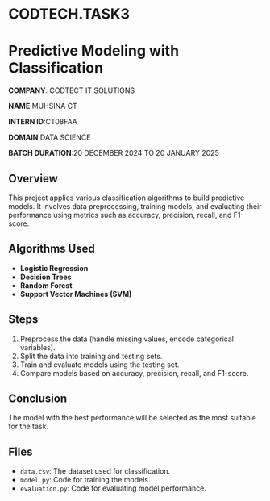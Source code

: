 # CODTECH.TASK3
# Predictive Modeling with Classification

**COMPANY**: CODTECT IT SOLUTIONS

**NAME**:MUHSINA CT

**INTERN ID**:CT08FAA

**DOMAIN**:DATA SCIENCE

**BATCH DURATION**:20 DECEMBER 2024 TO 20 JANUARY 2025


## Overview

This project applies various classification algorithms to build predictive models. It involves data preprocessing, training models, and evaluating their performance using metrics such as accuracy, precision, recall, and F1-score.

## Algorithms Used

- **Logistic Regression**
- **Decision Trees**
- **Random Forest**
- **Support Vector Machines (SVM)**

## Steps

1. Preprocess the data (handle missing values, encode categorical variables).
2. Split the data into training and testing sets.
3. Train and evaluate models using the testing set.
4. Compare models based on accuracy, precision, recall, and F1-score.

## Conclusion

The model with the best performance will be selected as the most suitable for the task.

## Files

- `data.csv`: The dataset used for classification.
- `model.py`: Code for training the models.
- `evaluation.py`: Code for evaluating model performance.
  
